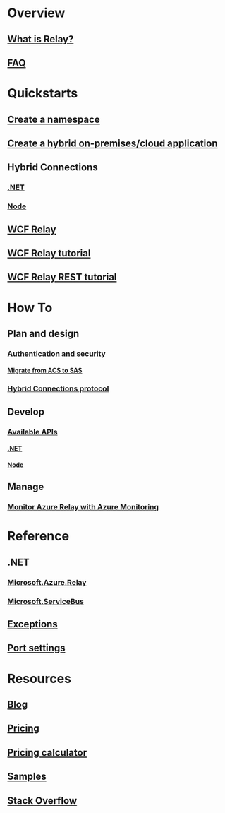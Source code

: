 # Overview
## [What is Relay?](relay-what-is-it.md)
## [FAQ](relay-faq.md)

# Quickstarts
## [Create a namespace](relay-create-namespace-portal.md)
## [Create a hybrid on-premises/cloud application](service-bus-dotnet-hybrid-app-using-service-bus-relay.md)
## Hybrid Connections
### [.NET](relay-hybrid-connections-dotnet-get-started.md)
### [Node](relay-hybrid-connections-node-get-started.md)
## [WCF Relay](relay-wcf-dotnet-get-started.md)
## [WCF Relay tutorial](service-bus-relay-tutorial.md)
## [WCF Relay REST tutorial](service-bus-relay-rest-tutorial.md)

# How To
## Plan and design
### [Authentication and security](relay-authentication-and-authorization.md)
#### [Migrate from ACS to SAS](relay-migrate-acs-sas.md)
### [Hybrid Connections protocol](relay-hybrid-connections-protocol.md)
## Develop
### [Available APIs](relay-api-overview.md)
#### [.NET](relay-hybrid-connections-dotnet-api-overview.md)
#### [Node](relay-hybrid-connections-node-ws-api-overview.md)
## Manage
### [Monitor Azure Relay with Azure Monitoring](relay-metrics-azure-monitor.md)

# Reference
## .NET
### [Microsoft.Azure.Relay](https://docs.microsoft.com/dotnet/api/microsoft.azure.relay)
### [Microsoft.ServiceBus](https://docs.microsoft.com/dotnet/api/Microsoft.ServiceBus)
## [Exceptions](relay-exceptions.md)
## [Port settings](relay-port-settings.md)

# Resources


## [Blog](https://blogs.msdn.microsoft.com/servicebus/)
## [Pricing](https://www.azure.cn/pricing/details/messaging/)
## [Pricing calculator](https://www.azure.cn/pricing/calculator/)
## [Samples](https://github.com/azure/azure-relay/tree/master/samples)
## [Stack Overflow](http://stackoverflow.com/questions/tagged/azure-servicebusrelay)